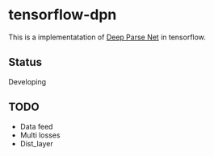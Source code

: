 # tensorflow-dpn

This is a implementatation of [Deep Parse Net](http://arxiv.org/abs/1606.07230) in tensorflow.

## Status
Developing

## TODO
* Data feed
* Multi losses
* Dist_layer
